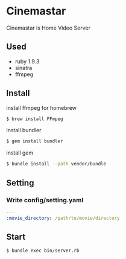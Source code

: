 Cinemastar
=====================================================

Cinemastar is Home Video Server

Used
-----------------------------------------------------

 * ruby 1.9.3
 * sinatra
 * ffmpeg

Install
-----------------------------------------------------

install ffmpeg for homebrew

```sh
$ brew install FFmpeg
```

install bundler

```sh
$ gem install bundler
```

install gem

```sh
$ bundle install --path vendor/bundle
```

Setting
-----------------------------------------------------

### Write config/setting.yaml

```yaml
---
:movie_directory: /path/to/movie/directory
```

Start
------------------------------------------------------

```sh
$ bundle exec bin/server.rb
```

